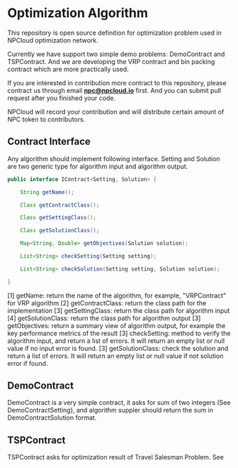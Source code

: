 # Optimization Algorithm

This repository is open source definition for optimization problem used in
NPCloud optimization network.

Currently we have support two simple demo problems: DemoContract and TSPContract.
And we are developing the VRP contract and bin packing contract which are more
practically used.

If you are interested in contribution more contract to this repository, please contract
us through email **npc@npcloud.io** first. And you can submit pull request after you finished
your code.

NPCloud will record your contribution and will distribute certain amount of NPC token to
contributors.

## Contract Interface

Any algorithm should implement following interface. Setting and Solution are two
generic type for algorithm input and algorithm output.

```java
public interface IContract<Setting, Solution> {

    String getName();

    Class getContractClass();

    Class getSettingClass();

    Class getSolutionClass();

    Map<String, Double> getObjectives(Solution solution);

    List<String> checkSetting(Setting setting);

    List<String> checkSolution(Setting setting, Solution solution);

}
```

[1] getName: return the name of the algorithm, for example, "VRPContract" for VRP algorithm
[2] getContractClass: return the class path for the implementation
[3] getSettingClass: return the class path for algorithm input
[4] getSolutionClass: return the class path for algorithm output
[3] getObjectives: return a summary view of algorithm output, for example the key performance
metrics of the result
[3] checkSetting: method to verify the algorithm input, and return a list of errors. It will return
an empty list or null value if no input error is found.
[3] getSolutionClass: check the solution and return a list of errors. It will return
an empty list or null value if not solution error if found.


## DemoContract

DemoContract is a very simple contract, it asks for sum of two integers (See DemoContractSetting),
and algorithm suppler should return the sum in DemoContractSolution format.

## TSPContract

TSPContract asks for optimization result of Travel Salesman Problem. See


